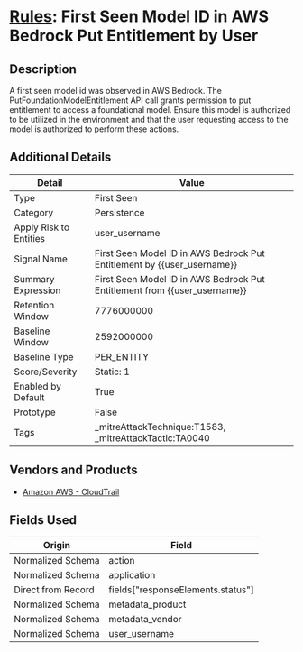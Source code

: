 # [Rules](README.md): First Seen Model ID in AWS Bedrock Put Entitlement by User

## Description
A first seen model id was observed in AWS Bedrock. The PutFoundationModelEntitlement API call grants permission to put entitlement to access a foundational model. Ensure this model is authorized to be utilized in the environment and that the user requesting access to the model is authorized to perform these actions.

## Additional Details
|Detail|Value|
|----|----|
|Type|First Seen|
|Category|Persistence|
|Apply Risk to Entities|user_username|
|Signal Name|First Seen Model ID in AWS Bedrock Put Entitlement by {{user_username}}|
|Summary Expression|First Seen Model ID in AWS Bedrock Put Entitlement from {{user_username}}|
|Retention Window|7776000000|
|Baseline Window|2592000000|
|Baseline Type|PER_ENTITY|
|Score/Severity|Static: 1|
|Enabled by Default|True|
|Prototype|False|
|Tags|_mitreAttackTechnique:T1583, _mitreAttackTactic:TA0040|
## Vendors and Products
- [Amazon AWS - CloudTrail](../products/033624b0-218e-4dcb-b93f-0f1fb1806c56.md)


## Fields Used

|Origin|Field|
|----|----|
|Normalized Schema|action|
|Normalized Schema|application|
|Direct from Record|fields["responseElements.status"]|
|Normalized Schema|metadata_product|
|Normalized Schema|metadata_vendor|
|Normalized Schema|user_username|


